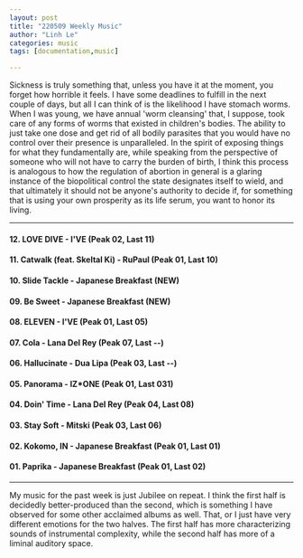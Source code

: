 ```yaml
---
layout: post
title: "220509 Weekly Music"
author: "Linh Le"
categories: music
tags: [documentation,music]

---
```


Sickness is truly something that, unless you have it at the moment, you forget how horrible it feels. I have some deadlines to fulfill in the next couple of days, but all I can think of is the likelihood I have stomach worms. When I was young, we have annual 'worm cleansing' that, I suppose, took care of any forms of worms that existed in children's bodies. The ability to just take one dose and get rid of all bodily parasites that you would have no control over their presence is unparalleled. In the spirit of exposing things for what they fundamentally are, while speaking from the perspective of someone who will not have to carry the burden of birth, I think this process is analogous to how the regulation of abortion in general is a glaring instance of the biopolitical control the state designates itself to wield, and that ultimately it should not be anyone's authority to decide if, for something that is using your own prosperity as its life serum, you want to honor its living.
<hr>
<h4>12. LOVE DIVE - I'VE                        (Peak 02, Last 11)</h4>
<h4>11. Catwalk (feat. Skeltal Ki) - RuPaul     (Peak 01, Last 10)</h4>
<h4>10. Slide Tackle - Japanese Breakfast       (NEW)</h4>
<h4>09. Be Sweet - Japanese Breakfast           (NEW)</h4>
<h4>08. ELEVEN - I'VE                           (Peak 01, Last 05)</h4>
<h4>07. Cola - Lana Del Rey                     (Peak 07, Last --)</h4>
<h4>06. Hallucinate - Dua Lipa                  (Peak 03, Last --)</h4>
<h4>05. Panorama - IZ*ONE                       (Peak 01, Last 031)</h4>
<h4>04. Doin' Time - Lana Del Rey               (Peak 04, Last 08)</h4>
<h4>03. Stay Soft - Mitski                      (Peak 03, Last 06)</h4>
<h4>02. Kokomo, IN - Japanese Breakfast         (Peak 01, Last 01)</h4>
<h4>01. Paprika - Japanese Breakfast            (Peak 01, Last 02)</h4>
<hr>
My music for the past week is just Jubilee on repeat. I think the first half is decidedly better-produced than the second, which is something I have observed for some other acclaimed albums as well. That, or I just have very different emotions for the two halves. The first half has more characterizing sounds of instrumental complexity, while the second half has more of a liminal auditory space.
